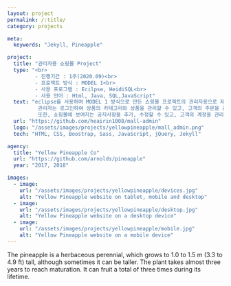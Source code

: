 ```yaml
---
layout: project
permalink: /:title/
category: projects

meta:
  keywords: "Jekyll, Pineapple"

project:
  title: "관리자용 쇼핑몰 Project"
  type: "<br>
         - 진행기간 : 1주(2020.09)<br>
         - 프로젝트 방식 : MODEL 1<br>
         - 사용 프로그램 : Ecilpse, HeidiSQL<br>
         - 사용 언어 : Html, Java, SQL,JavaScript"
  text: "eclipse를 사용하여 MODEL 1 방식으로 만든 쇼핑몰 프로젝트의 관리자용으로 제작한 프로젝트입니다.
          관리자는 로그인하여 상품의 카테고리와 상품을 관리할 수 있고, 고객의 주문을 관리하여 주문상태를 변경할 수 있습니다.
          또한, 쇼핑몰에 보여지는 공지사항을 추가, 수정할 수 있고, 고객의 계정을 관리해 탈퇴시킬 수 있습니다."
  url: "https://github.com/heairin1008/mall-admin"
  logo: "/assets/images/projects/yellowpineapple/mall_admin.png"
  tech: "HTML, CSS, Boostrap, Sass, JavaScript, jQuery, Jekyll"

agency:
  title: "Yellow Pineapple Co"
  url: "https://github.com/arnolds/pineapple"
  year: "2017, 2018"

images:
  - image:
    url: "/assets/images/projects/yellowpineapple/devices.jpg"
    alt: "Yellow Pineapple website on tablet, mobile and desktop"
  - image:
    url: "/assets/images/projects/yellowpineapple/desktop.jpg"
    alt: "Yellow Pineapple website on a desktop device"
  - image:
    url: "/assets/images/projects/yellowpineapple/mobile.jpg"
    alt: "Yellow Pineapple website on a mobile device"
---
```

<p>The pineapple is a herbaceous perennial, which grows to 1.0 to 1.5 m (3.3 to 4.9 ft) tall, although sometimes it can be taller. The plant takes almost three years to reach maturation. It can fruit a total of three times during its lifetime.</p>

